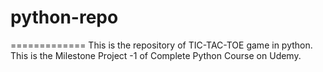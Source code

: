 # python-repo
=============
This is the repository of TIC-TAC-TOE game in python.
This is the Milestone Project -1 of Complete Python Course on Udemy.